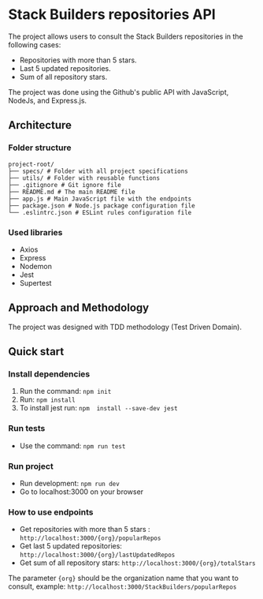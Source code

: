 
# Stack Builders repositories API

The project allows users to consult the Stack Builders repositories in the following cases:

-   Repositories with more than 5 stars.
-   Last 5 updated repositories.
-   Sum of all repository stars.

The project was done using the Github's public API with JavaScript, NodeJs, and Express.js.
  
 
## Architecture

### Folder structure
```
project-root/ 
├── specs/ # Folder with all project specifications 
├── utils/ # Folder with reusable functions
├── .gitignore # Git ignore file 
├── README.md # The main README file 
├── app.js # Main JavaScript file with the endpoints
├── package.json # Node.js package configuration file
└── .eslintrc.json # ESLint rules configuration file 
```

### Used libraries
- Axios
- Express
- Nodemon
- Jest
- Supertest

## Approach and Methodology

The project was designed with TDD methodology (Test Driven Domain).

## Quick start

### Install dependencies

 1. Run the command: `npm init`
 2. Run: `npm install`
 3. To install jest run: `npm  install --save-dev jest`

### Run tests

 - Use the command: `npm run test`

 ### Run project

 - Run development: `npm run dev`
 - Go to localhost:3000 on your browser
 
 ### How to use endpoints
 
 - Get repositories with more than 5 stars : `http://localhost:3000/{org}/popularRepos`
 - Get last 5 updated repositories: `http://localhost:3000/{org}/lastUpdatedRepos`
 - Get sum of all repository stars: `http://localhost:3000/{org}/totalStars`

The parameter `{org}` should be the organization name that you want to consult, example: `http://localhost:3000/StackBuilders/popularRepos`

